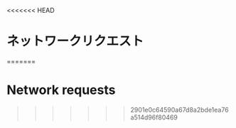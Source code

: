 
<<<<<<< HEAD
# ネットワークリクエスト
=======
# Network requests
>>>>>>> 2901e0c64590a67d8a2bde1ea76a514d96f80469
